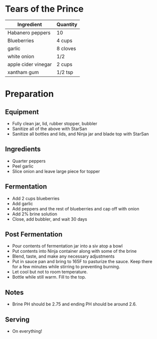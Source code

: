 # Tears of the Prince

| Ingredient          | Quantity |
| ------------------- | -------- |
| Habanero peppers    | 10       |
| Blueberries         | 4 cups   |
| garlic              | 8 cloves |
| white onion         | 1/2      |
| apple cider vinegar | 2 cups   |
| xantham gum         | 1/2 tsp  |

# Preparation

## Equipment

* Fully clean jar, lid, rubber stopper, bubbler
* Sanitize all of the above with StarSan
* Sanitize all bottles and lids, and Ninja jar and blade top with StarSan

## Ingredients

* Quarter peppers
* Peel garlic
* Slice onion and leave large piece for topper

## Fermentation

* Add 2 cups blueberries
* Add garlic 
* Add peppers and the rest of blueberries and cap off with onion
* Add 2% brine solution
* Close, add bubbler, and wait 30 days

## Post Fermentation

* Pour contents of fermentation jar into a siv atop a bowl
* Put contents into Ninja container along with some of the brine
* Blend, taste, and make any necessary adjustments
* Put in sauce pan and bring to 165F to pasturize the sauce. Keep there for a few minutes while stirring to preventing burning.
* Let cool but not to room temperature.
* Bottle while still warm. Fill to the top.

## Notes

* Brine PH should be 2.75 and ending PH should be around 2.6.

## Serving

* On everything!

